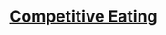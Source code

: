# [Competitive Eating](https://app.codesignal.com/python-arcade/slithering-in-strings/BPFsda3ddPJruBX24/)
